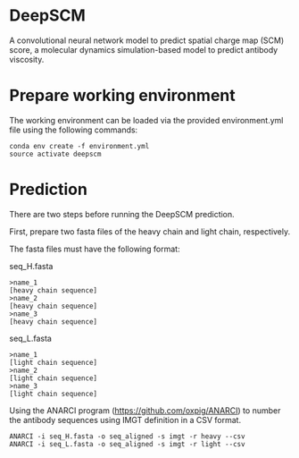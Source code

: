 # DeepSCM
A convolutional neural network model to predict spatial charge map (SCM) score, a molecular dynamics simulation-based model to predict antibody viscosity. 

# Prepare working environment
The working environment can be loaded via the provided environment.yml file using the following commands:

```
conda env create -f environment.yml
source activate deepscm
```

# Prediction
There are two steps before running the DeepSCM prediction. 

First, prepare two fasta files of the heavy chain and light chain, respectively. 

The fasta files must have the following format:

seq_H.fasta
```
>name_1	
[heavy chain sequence]
>name_2
[heavy chain sequence]
>name_3
[heavy chain sequence]
```
seq_L.fasta
```
>name_1	
[light chain sequence]
>name_2
[light chain sequence]
>name_3
[light chain sequence]
```
Using the ANARCI program (https://github.com/oxpig/ANARCI) to number the antibody sequences using IMGT definition in a CSV format. 
```
ANARCI -i seq_H.fasta -o seq_aligned -s imgt -r heavy --csv
ANARCI -i seq_L.fasta -o seq_aligned -s imgt -r light --csv
```

